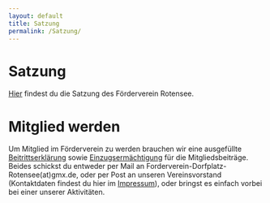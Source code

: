 ```yaml
---
layout: default
title: Satzung
permalink: /Satzung/
---
```


# Satzung
[Hier](/files/Vereinssatzung_FDR.pdf) findest du die Satzung des Förderverein Rotensee.

# Mitglied werden
Um Mitglied im Förderverein zu werden brauchen wir eine ausgefüllte [Beitrittserklärung](/files/Beitrittserklaerung.pdf) sowie [Einzugsermächtigung](/files/Einzugsermaechtigung.pdf) für die Mitgliedsbeiträge.
Beides schickst du entweder per Mail an Forderverein-Dorfplatz-Rotensee(at)gmx.de, oder per Post an unseren Vereinsvorstand (Kontaktdaten findest du hier im [Impressum](/Impressum)), oder bringst es einfach vorbei bei einer unserer Aktivitäten.
